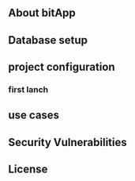 ## About bitApp



## Database setup



## project configuration



### first lanch


## use cases



## Security Vulnerabilities


## License


